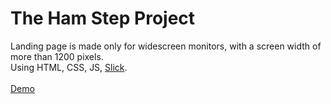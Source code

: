 # The Ham Step Project

Landing page is made only for widescreen monitors, with a screen width of more than 1200 pixels.<br>
Using HTML, CSS, JS, <a href="http://kenwheeler.github.io/slick/">Slick</a>.
<br>
<br>
<a href="https://feroxes.github.io/step_project_ham/">Demo<a/>
